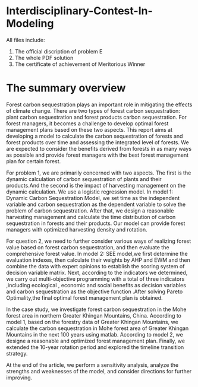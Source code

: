 # Interdisciplinary-Contest-In-Modeling
 All files include:
 1. The official discription of problem E
 2. The whole PDF solution
 3. The certificate of achievement of Meritorious Winner
# The summary overview
Forest carbon sequestration plays an important role in mitigating the effects of climate change.
There are two types of forest carbon sequestration: plant carbon sequestration and forest products
carbon sequestration. For forest managers, it becomes a challenge to develop optimal forest
management plans based on these two aspects. This report aims at developing a model to calculate
the carbon sequestration of forests and forest products over time and assessing the integrated level
of forests. We are expected to consider the benefits derived from forests in as many ways as possible
and provide forest managers with the best forest management plan for certain forest.

For problem 1, we are primarily concerned with two aspects. The first is the dynamic
calculation of carbon sequestration of plants and their products.And the second is the impact of
harvesting management on the dynamic calculation. We use a logistic regression model. In
model 1: Dynamic Carbon Sequestration Model, we set time as the independent variable and
carbon sequestration as the dependent variable to solve the problem of carbon sequestration. After
that, we design a reasonable harvesting management and calculate the time distribution of carbon
sequestration in forests and their products. Our model can provide forest managers with optimized
harvesting density and rotation.

For question 2, we need to further consider various ways of realizing forest value based on forest
carbon sequestration, and then evaluate the comprehensive forest value. In model 2: SEE model,we
first determine the evaluation indexes, then calculate their weights by AHP and EWM and then
combine the data with expert opinions to establish the scoring system of decision variable matrix.
Next, according to the indicators we determined, we carry out multi-objective programming with a
total of three indicators ,including ecological , economic and social benefits as decision variables
and carbon sequestration as the objective function .After solving Pareto Optimality,the final optimal
forest management plan is obtained.

In the case study, we investigate forest carbon sequestration in the Mohe forest area in northern
Greater Khingan Mountains, China. According to model 1, based on the forestry data of Greater
Khingan Mountains, we calculate the carbon sequestration in Mohe forest area of Greater Khingan
Mountains in the next 100 years using matlab. According to model 2, we designe a reasonable and
optimized forest management plan. Finally, we extended the 10-year rotation period and explored
the timeline transition strategy.

At the end of the article, we perform a sensitivity analysis, analyze the strengths and weaknesses
of the model, and consider directions for further improving.
